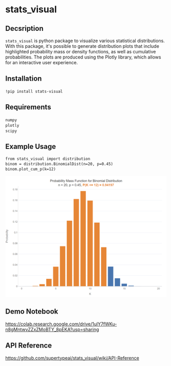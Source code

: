 # stats_visual

## Decsription
`stats_visual` is python package to visualize various statistical distributions. With this package, it's possible to generate distribution plots that include highlighted probability mass or density functions, as well as cumulative probabilities. The plots are produced using the Plotly library, which allows for an interactive user experience.

## Installation
`!pip install stats-visual`

## Requirements
`numpy`  
`plotly`  
`scipy`  

## Example Usage  
```
from stats_visual import distribution
binom = distribution.BinomialDist(n=20, p=0.45)
binom.plot_cum_p(k=12)
```
<img src="https://github.com/supertypeai/stats_visual/blob/master/images/binomial_cum_p.png" alt="drawing" width="800"/>

## Demo Notebook
https://colab.research.google.com/drive/1ulY7fWKu-n8gMntwvZZxZMoBTY_8pEKA?usp=sharing

## API Reference
https://github.com/supertypeai/stats_visual/wiki/API-Reference

